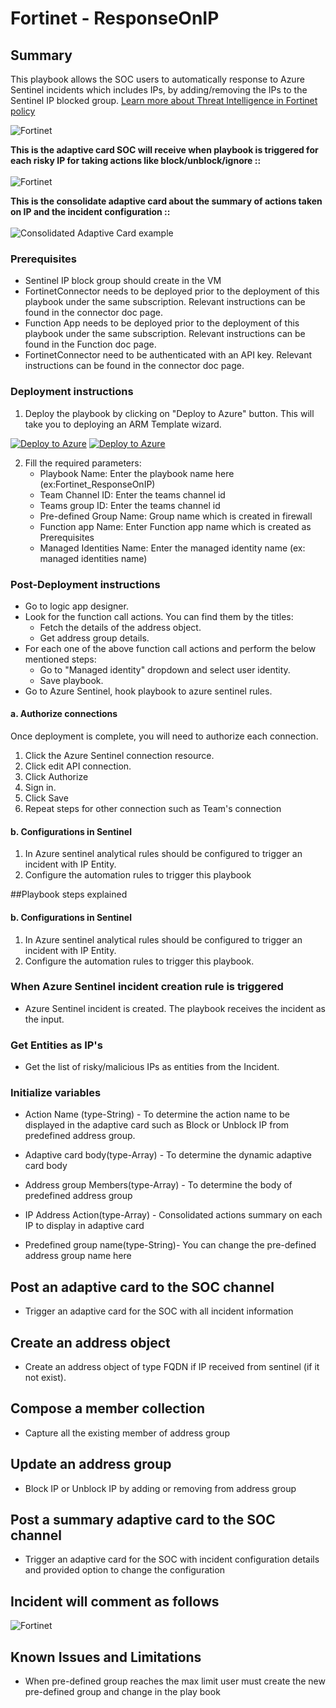 # Fortinet - ResponseOnIP

 ## Summary

This playbook allows the SOC users to automatically response to Azure Sentinel incidents which includes IPs, by adding/removing the IPs to the Sentinel IP blocked group.
 [Learn more about Threat Intelligence in Fortinet policy](https://www.fortinet.com/fortiguard/threat-intelligence/threat-research)

![Fortinet](./DesginerIPResponse.png)<br>


**This is the adaptive card SOC will receive when playbook is triggered for each risky IP for taking actions like block/unblock/ignore ::**<br><br>
![Fortinet](./ResponseOnIpAdaptivecard.png)<br>

**This is the consolidate adaptive card about the summary of actions taken on IP and the incident configuration ::**<br><br>
![Consolidated Adaptive Card example](./FortinetSummaryAdaptiveCard.PNG)<br>

### Prerequisites 
- Sentinel IP block group should create in the VM
- FortinetConnector needs to be deployed prior to the deployment of this playbook under the same subscription. Relevant instructions can be found in the connector doc page.
- Function App needs to be deployed prior to the deployment of this playbook under the same subscription. Relevant instructions can be found in the Function doc page.
- FortinetConnector need to be authenticated with an API key. Relevant instructions can be found in the connector doc page.


### Deployment instructions 
1. Deploy the playbook by clicking on "Deploy to Azure" button. This will take you to deploying an ARM Template wizard.

[![Deploy to Azure](https://aka.ms/deploytoazurebutton)](https://dev.azure.com/SentinelAccenture/Sentinel-Accenture%20Logic%20Apps%20connectors/_git/Sentinel-Accenture%20Logic%20Apps%20connectors?path=%2FPlayBook%2FFortinet_ResponseOnIP%2Fazuredeploy.json&version=GBFortinet) [![Deploy to Azure](https://aka.ms/deploytoazuregovbutton)](https://dev.azure.com/SentinelAccenture/Sentinel-Accenture%20Logic%20Apps%20connectors/_git/Sentinel-Accenture%20Logic%20Apps%20connectors?path=%2FPlayBook%2FFortinet_ResponseOnIP%2Fazuredeploy.json&version=GBFortinet) 


2. Fill the required parameters:
    * Playbook Name: Enter the playbook name here (ex:Fortinet_ResponseOnIP)
    * Team Channel ID: Enter the teams channel id
    * Teams group ID: Enter the teams channel id
    * Pre-defined Group Name: Group name which is created in firewall
    * Function app Name: Enter Function app name which is created as Prerequisites
    * Managed Identities Name: Enter the managed identity name (ex: managed identities name)

### Post-Deployment instructions
* Go to logic app designer.
* Look for the function call actions. You can find them by the titles:
  - Fetch the details of the address object.
  - Get address group details.
* For each one of the above function call actions and perform the below mentioned steps:
  - Go to "Managed identity" dropdown and select user identity.
  - Save playbook.
* Go to Azure Sentinel, hook playbook to azure sentinel rules.

#### a. Authorize connections
Once deployment is complete, you will need to authorize each connection.
1.  Click the Azure Sentinel connection resource.
2.  Click edit API connection.
3.  Click Authorize
4.  Sign in.
5.  Click Save
6.  Repeat steps for other connection such as Team's connection
#### b. Configurations in Sentinel
1. In Azure sentinel analytical rules should be configured to trigger an incident with IP Entity.
2. Configure the automation rules to trigger this playbook

##Playbook steps explained

#### b. Configurations in Sentinel
1. In Azure sentinel analytical rules should be configured to trigger an incident with IP Entity.
2. Configure the automation rules to trigger this playbook.

### When Azure Sentinel incident creation rule is triggered

- Azure Sentinel incident is created. The playbook receives the incident as the input.

### Get Entities as IP's

- Get the list of risky/malicious IPs as entities from the Incident.

### Initialize variables 

-  Action Name (type-String) - To determine the action name to be displayed in the adaptive card such as Block or Unblock IP from predefined address group.

-  Adaptive card body(type-Array) - To determine the dynamic adaptive card body 
   
-  Address group Members(type-Array) - To determine the body of predefined address group
   
-  IP Address Action(type-Array) - Consolidated actions summary on each IP to display in adaptive card

-  Predefined group name(type-String)- You can change the pre-defined address group name here

## Post an adaptive card to the SOC channel
- Trigger an adaptive card for the SOC with all incident information

## Create an address object      
- Create an address object of type FQDN  if IP received from sentinel (if it not exist).

## Compose a member collection

- Capture all the existing member of address group

## Update an address group 

- Block IP or Unblock IP by adding or removing from address group

## Post a summary adaptive card to the SOC channel

- Trigger an adaptive card for the SOC with incident configuration details and provided option to change the configuration

## Incident will comment as follows

![Fortinet](./CommentOnIPIncident.png)<br>

## Known Issues and Limitations

- When pre-defined group reaches the max limit user must create the new pre-defined group and change in the play book


